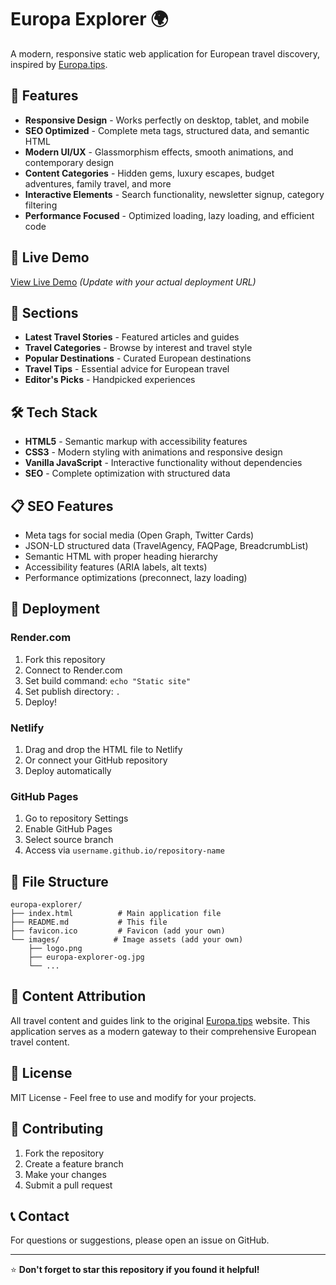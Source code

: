 # Europa Explorer 🌍

A modern, responsive static web application for European travel discovery, inspired by [Europa.tips](https://europa.tips/).

## 🌟 Features

- **Responsive Design** - Works perfectly on desktop, tablet, and mobile
- **SEO Optimized** - Complete meta tags, structured data, and semantic HTML
- **Modern UI/UX** - Glassmorphism effects, smooth animations, and contemporary design
- **Content Categories** - Hidden gems, luxury escapes, budget adventures, family travel, and more
- **Interactive Elements** - Search functionality, newsletter signup, category filtering
- **Performance Focused** - Optimized loading, lazy loading, and efficient code

## 🚀 Live Demo

[View Live Demo](https://europa-explorer.netlify.app/) *(Update with your actual deployment URL)*

## 📱 Sections

- **Latest Travel Stories** - Featured articles and guides
- **Travel Categories** - Browse by interest and travel style  
- **Popular Destinations** - Curated European destinations
- **Travel Tips** - Essential advice for European travel
- **Editor's Picks** - Handpicked experiences

## 🛠️ Tech Stack

- **HTML5** - Semantic markup with accessibility features
- **CSS3** - Modern styling with animations and responsive design
- **Vanilla JavaScript** - Interactive functionality without dependencies
- **SEO** - Complete optimization with structured data

## 📋 SEO Features

- Meta tags for social media (Open Graph, Twitter Cards)
- JSON-LD structured data (TravelAgency, FAQPage, BreadcrumbList)
- Semantic HTML with proper heading hierarchy
- Accessibility features (ARIA labels, alt texts)
- Performance optimizations (preconnect, lazy loading)

## 🚀 Deployment

### Render.com
1. Fork this repository
2. Connect to Render.com
3. Set build command: `echo "Static site"`
4. Set publish directory: `.`
5. Deploy!

### Netlify
1. Drag and drop the HTML file to Netlify
2. Or connect your GitHub repository
3. Deploy automatically

### GitHub Pages
1. Go to repository Settings
2. Enable GitHub Pages
3. Select source branch
4. Access via `username.github.io/repository-name`

## 📁 File Structure

```
europa-explorer/
├── index.html          # Main application file
├── README.md           # This file
├── favicon.ico         # Favicon (add your own)
└── images/            # Image assets (add your own)
    ├── logo.png
    ├── europa-explorer-og.jpg
    └── ...
```

## 🔗 Content Attribution

All travel content and guides link to the original [Europa.tips](https://europa.tips/) website. This application serves as a modern gateway to their comprehensive European travel content.

## 📝 License

MIT License - Feel free to use and modify for your projects.

## 🤝 Contributing

1. Fork the repository
2. Create a feature branch
3. Make your changes
4. Submit a pull request

## 📞 Contact

For questions or suggestions, please open an issue on GitHub.

---

⭐ **Don't forget to star this repository if you found it helpful!**
